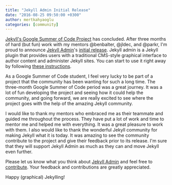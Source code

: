 ```yaml
---
title: "Jekyll Admin Initial Release"
date: "2016-08-25 09:50:00 +0300"
author: mertkahyaoglu
categories: [community]
---
```


[Jekyll's Google Summer of Code Project](https://jekyllrb.com/news/2016/06/03/update-on-jekyll-s-google-summer-of-code-projects/) has concluded. After three months of hard (but fun) work with my mentors @benbalter, @jldec, and @parkr, I'm proud to announce [Jekyll Admin](https://github.com/jekyll/jekyll-admin)'s [initial release](https://github.com/jekyll/jekyll-admin/releases/tag/v0.1.0). Jekyll admin is a Jekyll plugin that provides users with a traditional CMS-style graphical interface to author content and administer Jekyll sites. You can start to use it right away by following [these instructions](https://github.com/jekyll/jekyll-admin#installation).

As a Google Summer of Code student, I feel very lucky to be part of a project that the community has been wanting for such a long time. The three-month Google Summer of Code period was a great journey. It was a lot of fun developing the project and seeing how it could help the community, and going forward, we are really excited to see where the project goes with the help of the amazing Jekyll community.

I would like to thank my mentors who embraced me as their teammate and guided me throughout the process. They have put a lot of work and time to mentor me and helped me with everything. It was a great pleasure to work with them. I also would like to thank the wonderful Jekyll community for making Jekyll what it is today. It was amazing to see the community contribute to the project and give their feedback
prior to its release. I'm sure that they will support Jekyll Admin as much as they can and move Jekyll even further.

Please let us know what you think about [Jekyll Admin](https://github.com/jekyll/jekyll-admin) and feel free to [contribute](https://github.com/jekyll/jekyll-admin/blob/master/.github/CONTRIBUTING.md). Your feedback and contributions are greatly appreciated.

Happy (graphical) Jekylling!
